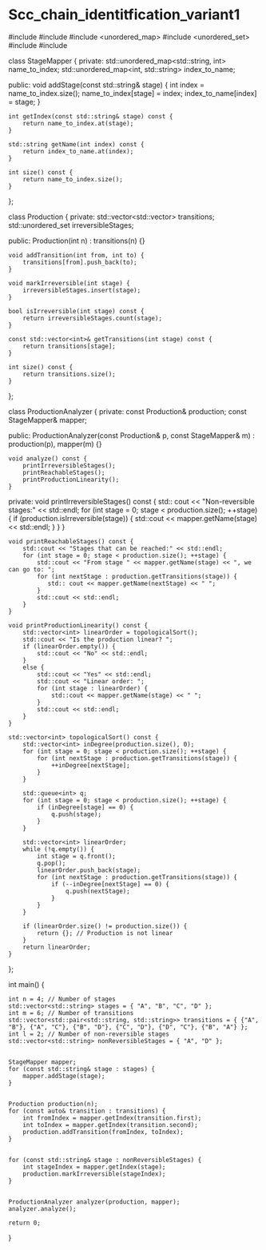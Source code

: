 # Scc_chain_identitfication_variant1
#include <iostream>
#include <vector>
#include <unordered_map>
#include <unordered_set>
#include <queue>
#include <algorithm>



class StageMapper {
private:
    std::unordered_map<std::string, int> name_to_index;
    std::unordered_map<int, std::string> index_to_name;

public:
    void addStage(const std::string& stage) {
        int index = name_to_index.size();
        name_to_index[stage] = index;
        index_to_name[index] = stage;
    }

    int getIndex(const std::string& stage) const {
        return name_to_index.at(stage);
    }

    std::string getName(int index) const {
        return index_to_name.at(index);
    }

    int size() const {
        return name_to_index.size();
    }
};

class Production {
private:
   std::vector<std::vector<int>> transitions;
    std::unordered_set<int> irreversibleStages;

public:
    Production(int n) : transitions(n) {}

    void addTransition(int from, int to) {
        transitions[from].push_back(to);
    }

    void markIrreversible(int stage) {
        irreversibleStages.insert(stage);
    }

    bool isIrreversible(int stage) const {
        return irreversibleStages.count(stage);
    }

    const std::vector<int>& getTransitions(int stage) const {
        return transitions[stage];
    }

    int size() const {
        return transitions.size();
    }
};

class ProductionAnalyzer {
private:
    const Production& production;
    const StageMapper& mapper;

public:
    ProductionAnalyzer(const Production& p, const StageMapper& m) : production(p), mapper(m) {}

    void analyze() const {
        printIrreversibleStages();
        printReachableStages();
        printProductionLinearity();
    }

private:
    void printIrreversibleStages() const {
       std:: cout << "Non-reversible stages:" << std::endl;
        for (int stage = 0; stage < production.size(); ++stage) {
            if (production.isIrreversible(stage)) {
                std::cout << mapper.getName(stage) << std::endl;
            }
        }
    }

    void printReachableStages() const {
        std::cout << "Stages that can be reached:" << std::endl;
        for (int stage = 0; stage < production.size(); ++stage) {
            std::cout << "From stage " << mapper.getName(stage) << ", we can go to: ";
            for (int nextStage : production.getTransitions(stage)) {
               std:: cout << mapper.getName(nextStage) << " ";
            }
            std::cout << std::endl;
        }
    }

    void printProductionLinearity() const {
        std::vector<int> linearOrder = topologicalSort();
        std::cout << "Is the production linear? ";
        if (linearOrder.empty()) {
            std::cout << "No" << std::endl;
        }
        else {
            std::cout << "Yes" << std::endl;
            std::cout << "Linear order: ";
            for (int stage : linearOrder) {
                std::cout << mapper.getName(stage) << " ";
            }
            std::cout << std::endl;
        }
    }

    std::vector<int> topologicalSort() const {
        std::vector<int> inDegree(production.size(), 0);
        for (int stage = 0; stage < production.size(); ++stage) {
            for (int nextStage : production.getTransitions(stage)) {
                ++inDegree[nextStage];
            }
        }

        std::queue<int> q;
        for (int stage = 0; stage < production.size(); ++stage) {
            if (inDegree[stage] == 0) {
                q.push(stage);
            }
        }

        std::vector<int> linearOrder;
        while (!q.empty()) {
            int stage = q.front();
            q.pop();
            linearOrder.push_back(stage);
            for (int nextStage : production.getTransitions(stage)) {
                if (--inDegree[nextStage] == 0) {
                    q.push(nextStage);
                }
            }
        }

        if (linearOrder.size() != production.size()) {
            return {}; // Production is not linear
        }
        return linearOrder;
    }
};

int main() {

    int n = 4; // Number of stages
    std::vector<std::string> stages = { "A", "B", "C", "D" };
    int m = 6; // Number of transitions
    std::vector<std::pair<std::string, std::string>> transitions = { {"A", "B"}, {"A", "C"}, {"B", "D"}, {"C", "D"}, {"D", "C"}, {"B", "A"} };
    int l = 2; // Number of non-reversible stages
    std::vector<std::string> nonReversibleStages = { "A", "D" };

   
    StageMapper mapper;
    for (const std::string& stage : stages) {
        mapper.addStage(stage);
    }

    
    Production production(n);
    for (const auto& transition : transitions) {
        int fromIndex = mapper.getIndex(transition.first);
        int toIndex = mapper.getIndex(transition.second);
        production.addTransition(fromIndex, toIndex);
    }

  
    for (const std::string& stage : nonReversibleStages) {
        int stageIndex = mapper.getIndex(stage);
        production.markIrreversible(stageIndex);
    }

   
    ProductionAnalyzer analyzer(production, mapper);
    analyzer.analyze();

    return 0;
}

